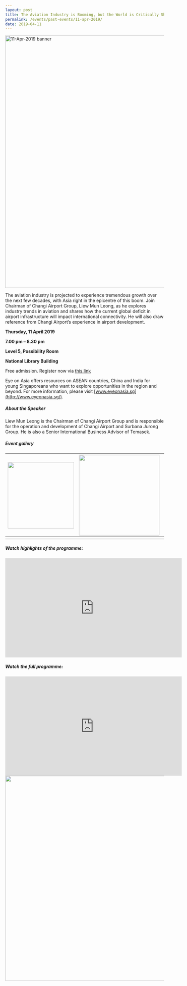 ```yaml
---
layout: post
title: The Aviation Industry is Booming, but the World is Critically Short of Airports
permalink: /events/past-events/11-apr-2019/
date: 2019-04-11
---
```


<img src="\images\past-events\11-Apr-2019\banner.jpg" alt="11-Apr-2019 banner" style="width:800px;" />

The aviation industry is projected to experience tremendous growth over the next few decades, with Asia right in the epicentre of this boom. Join Chairman of Changi Airport Group, Liew Mun Leong, as he explores industry trends in aviation and shares how the current global deficit in airport infrastructure will impact international connectivity. He will also draw reference from Changi Airport’s experience in airport development.

**Thursday, 11 April 2019**

**7.00 pm – 8.30 pm**

**Level 5, Possibility Room**

**National Library Building**

Free admission. Register now via [this link](https://bit.ly/2GREMBv)

Eye on Asia offers resources on ASEAN countries, China and India for young Singaporeans who want to explore opportunities in the region and beyond. For more information, please visit [www.eyeonasia.sg](http://www.eyeonasia.sg/).

##### **About the Speaker**

Liew Mun Leong is the Chairman of Changi Airport Group and is responsible for the operation and development of Changi Airport and Surbana Jurong Group. He is also a Senior International Business Advisor of Temasek.

##### **Event gallery**

| <a href="\images\past-events\11-Apr-2019\image-1.jpg"><img src="\images\past-events\11-Apr-2019\image-1.jpg" style="width:210px;" /></a> | <a href="\images\past-events\11-Apr-2019\image-2.jpg"><img src="\images\past-events\11-Apr-2019\image-2.jpg" style="width:255px;" /></a> | <a href="\images\past-events\11-Apr-2019\image-3.jpg"><img src="\images\past-events\11-Apr-2019\image-3.jpg" style="width:255px;" /></a> |
| ------------------------------------------------------------ | ------------------------------------------------------------ | ------------------------------------------------------------ |
|                                                              |                                                              |                                                              |


#####  **Watch highlights of the programme:** 

<div class="bp-youtube">
<iframe width="560" height="315" src="https://www.youtube.com/embed/tavn2NA_h9E" frameborder="0" allow="accelerometer; autoplay; encrypted-media; gyroscope; picture-in-picture" allowfullscreen></iframe>
</div>

##### **Watch the full programme:**

<div class="bp-youtube">
<iframe width="560" height="315" src="https://www.youtube.com/embed/Vxw6J33e8I8" frameborder="0" allow="accelerometer; autoplay; encrypted-media; gyroscope; picture-in-picture" allowfullscreen></iframe>
</div>

<img src="\images\past-events\11-Apr-2019\edm.jpg" style="width:650px;" />

